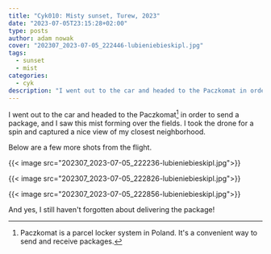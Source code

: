 ```yaml
---
title: "Cyk010: Misty sunset, Turew, 2023"
date: "2023-07-05T23:15:28+02:00"
type: posts
author: adam nowak
cover: "202307_2023-07-05_222446-lubieniebieskipl.jpg"
tags:
  - sunset
  - mist
categories:
  - cyk
description: "I went out to the car and headed to the Paczkomat in order to send a package, and I saw this mist forming over the fields. I took the drone for a spin and captured a nice view of my closest neighborhood."
---
```


I went out to the car and headed to the Paczkomat[^1] in order to send a package, and I saw this mist forming over the fields. I took the drone for a spin and captured a nice view of my closest neighborhood.

Below are a few more shots from the flight.

{{< image src="202307_2023-07-05_222236-lubieniebieskipl.jpg">}}

{{< image src="202307_2023-07-05_222826-lubieniebieskipl.jpg">}}

{{< image src="202307_2023-07-05_222856-lubieniebieskipl.jpg">}}

And yes, I still haven't forgotten about delivering the package!

[^1]: Paczkomat is a parcel locker system in Poland. It's a convenient way to send and receive packages.
